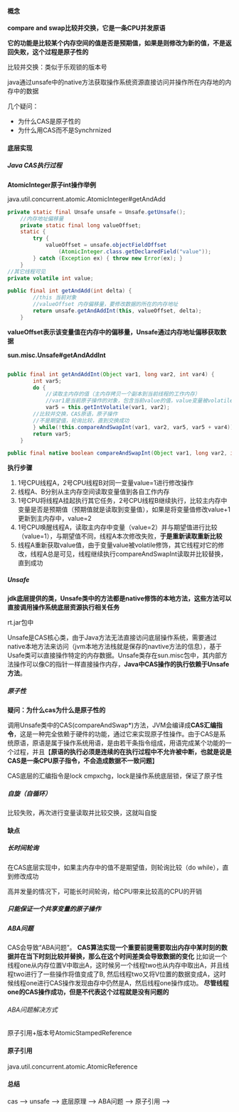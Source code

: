 

#### 概念

**compare and swap比较并交换，它是一条CPU并发原语**

**它的功能是比较某个内存空间的值是否是预期值，如果是则修改为新的值，不是返回失败，这个过程是原子性的**

比较并交换：类似于乐观锁的版本号

java通过unsafe中的native方法获取操作系统资源直接访问并操作所在内存地的内存中的数据



几个疑问：

- 为什么CAS是原子性的
- 为什么用CAS而不是Synchrnized



#### 底层实现



##### Java CAS执行过程

**AtomicInteger原子int操作举例**



java.util.concurrent.atomic.AtomicInteger#getAndAdd

```java
private static final Unsafe unsafe = Unsafe.getUnsafe();
    //内存地址偏移量
	private static final long valueOffset;
    static {
        try {
            valueOffset = unsafe.objectFieldOffset
                (AtomicInteger.class.getDeclaredField("value"));
        } catch (Exception ex) { throw new Error(ex); }
    }
//其它线程可见
private volatile int value;

public final int getAndAdd(int delta) {
    	//this 当前对象
    	//valueOffset 内存偏移量，要修改数据的所在的内存地址
        return unsafe.getAndAddInt(this, valueOffset, delta);
    }

```

**valueOffset表示该变量值在内存中的偏移量，Unsafe通过内存地址偏移获取数据**



**sun.misc.Unsafe#getAndAddInt**

```java

public final int getAndAddInt(Object var1, long var2, int var4) {
        int var5;
        do {
            //读取主内存的值（主内存拷贝一个副本到当前线程的工作内存）
            //var1是当前原子操作的对象，包含当前value的值，value变量被volatile修饰对其它线程可见，如果当前线程执行交换之前被其它线程修改了，当前线程总是能看到
            var5 = this.getIntVolatile(var1, var2);
        //比较并交换，CAS原语，原子操作
        //不是期望值，轮询比较，直到交换成功
        } while(!this.compareAndSwapInt(var1, var2, var5, var5 + var4));
        return var5;
    }

public final native boolean compareAndSwapInt(Object var1, long var2, int var4, int var5);
```

**执行步骤**

1. 1号CPU线程A，2号CPU线程B对同一变量value=1进行修改操作
2. 线程A、B分别从主内存空间读取变量值到各自工作内存
3. 1号CPU将线程A挂起执行其它任务，2号CPU线程B继续执行，比较主内存中变量是否是预期值（预期值就是读取到变量值），如果是将变量值修改value+1更新到主内存中，value=2
4. 1号CPU唤醒线程A，读取主内存中变量（value=2）并与期望值进行比较（value=1），与期望值不同，线程A本次修改失败，**于是重新读取重新比较**
5. 线程A重新获取value值，由于变量value被volatile修饰，其它线程对它的修改，线程A总是可见，线程继续执行compareAndSwapInt读取并比较替换，直到成功



##### Unsafe

**jdk底层提供的类，Unsafe类中的方法都是native修饰的本地方法，这些方法可以直接调用操作系统底层资源执行相关任务**

rt.jar包中

Unsafe是CAS核心类，由于Java方法无法直接访问底层操作系统，需要通过native本地方法来访问（jvm本地方法栈就是保存的navtive方法的信息），基于Usafe类可以直接操作特定的内存数据。Unsafe类存在sun.misc包中，其内部方法操作可以像C的指针一样直接操作内存，**Java中CAS操作的执行依赖于Unsafe方法**。



##### 原子性

**疑问：为什么cas为什么是原子性的**

调用Unsafe类中的CAS(compareAndSwap*)方法，JVM会编译成**CAS汇编指令**，这是一种完全依赖于硬件的功能，通过它来实现原子性操作。由于CAS是系统原语，原语是属于操作系统用语，是由若干条指令组成，用语完成某个功能的一个过程，并且【**原语的执行必须是连续的在执行过程中不允许被中断，也就是说是CAS是一条CPU原子指令，不会造成数据不一致问题**】



CAS底层的汇编指令是lock cmpxchg，lock是操作系统底层锁，保证了原子性

##### 自旋（自循环）

比较失败，再次进行变量读取并比较交换，这就叫自旋



#### 缺点

##### 长时间轮询

在CAS底层实现中，如果主内存中的值不是期望值，则轮询比较（do while），直到修改成功

高并发量的情况下，可能长时间轮询，给CPU带来比较高的CPU的开销



##### 只能保证一个共享变量的原子操作



##### ABA问题

CAS会导致“ABA问题”。
**CAS算法实现一个重要前提需要取出内存中某时刻的数据并在当下时刻比较并替换，那么在这个时间差类会导致数据的变化**
比如说一个线程one从内存位置V中取出A，这时候另一个线程two也从内存中取出A，并且线程two进行了一些操作将值变成了B,
然后线程two又将V位置的数据变成A，这时候线程one进行CAS操作发现由存中仍然是A，然后线程one操作成功。
**尽管线程one的CAS操作成功，但是不代表这个过程就是没有问题的**



###### ABA问题解决方式

原子引用+版本号AtomicStampedReference



#### 原子引用

java.util.concurrent.atomic.AtomicReference





#### 总结

cas --> unsafe --> 底层原理 --> ABA问题 --> 原子引用 -->